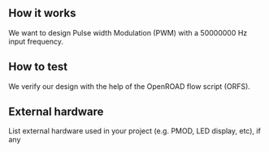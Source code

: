 <!---

This file is used to generate your project datasheet. Please fill in the information below and delete any unused
sections.

You can also include images in this folder and reference them in the markdown. Each image must be less than
512 kb in size and the combined size of all images must be less than 1 MB.
-->

## How it works
We want to design Pulse width Modulation (PWM) with a 50000000 Hz input frequency.

## How to test
We verify our design with the help of the OpenROAD flow script (ORFS).

## External hardware
List external hardware used in your project (e.g. PMOD, LED display, etc), if any
